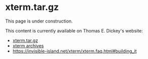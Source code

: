 # xterm.tar.gz

This page is under construction.

This content is currently available on Thomas E. Dickey's website:

* [xterm.tar.gz](https://invisible-island.net/datafiles/release/xterm.tar.gz)
* [xterm archives](https://invisible-island.net/archives/xterm/)
* https://invisible-island.net/xterm/xterm.faq.html#building_it
